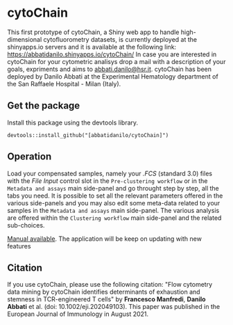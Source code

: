 # cytoChain
This first prototype of cytoChain, a Shiny web app to handle high-dimensional cytofluorometry datasets, is currently deployed at the shinyapps.io servers and it is available at the following link:  https://abbatidanilo.shinyapps.io/cytoChain/
In case you are interested in cytoChain for your cytometric analisys drop a mail with a description of your goals, expriments and aims to abbati.danilo@hsr.it. 
cytoChain has been deployed by Danilo Abbati at the Experimental Hematology department of the San Raffaele Hospital - Milan (Italy). 

## Get the package
Install this package using the devtools library.

```
devtools::install_github("[abbatidanilo/cytoChain]")
```

## Operation 
Load your compensated samples, namely your *.FCS* (standard 3.0) files with the *File Input* control slot in the `Pre-clustering workflow` or in the `Metadata and assays` main side-panel and go throught step by step, all the tabs you need. It is possible to set all the relevant parameters offered in the various side-panels and you may also edit some meta-data related to your samples in the `Metadata and assays` main side-panel. The various analysis are offered within the `Clustering workflow` main side-panel and the related sub-choices.

[Manual available](/tree/main/). The application will be keep on updating with new features

## Citation
If you use cytoChain, please use the following citation: "Flow cytometry data mining by cytoChain identifies determinants of exhaustion and stemness in TCR-engineered T cells" by **Francesco Manfredi**, **Danilo Abbati** et al. (doi: 10.1002/eji.202049103). This paper was published in the European Journal of Immunology in August 2021.

